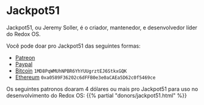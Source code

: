 # Jackpot51

Jackpot51, ou Jeremy Soller, é o criador, mantenedor, e desenvolvedor líder do Redox OS.

Você pode doar pro Jackpot51 das seguintes formas:

- [Patreon](https://www.patreon.com/redox_os)
- [Paypal](https://www.paypal.me/redoxos)
- [Bitcoin](bitcoin:1MD8PqWMUhNPBR6YhYUUgrztEJ6StkxGQK) `1MD8PqWMUhNPBR6YhYUUgrztEJ6StkxGQK`
- [Ethereum](ethereum:0xa0589F36202c6dFFB0e3e0aCAEa5D62c0f5469ce) `0xa0589F36202c6dFFB0e3e0aCAEa5D62c0f5469ce`

Os seguintes patronos doaram 4 dólares ou mais pro Jackpot51 para uso no desenvolvimento do Redox OS:
{{% partial "donors/jackpot51.html" %}}
